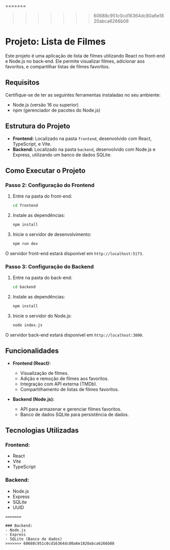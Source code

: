 
=======
>>>>>>> 60688c951c0cd16364dc80a6e1820abca6266b08
# Projeto: Lista de Filmes

Este projeto é uma aplicação de lista de filmes utilizando React no front-end e Node.js no back-end. Ele permite visualizar filmes, adicionar aos favoritos, e compartilhar listas de filmes favoritos.

## Requisitos

Certifique-se de ter as seguintes ferramentas instaladas no seu ambiente:

- Node.js (versão 16 ou superior)
- npm (gerenciador de pacotes do Node.js)

## Estrutura do Projeto

- **Frontend:** Localizado na pasta `frontend`, desenvolvido com React, TypeScript, e Vite.
- **Backend:** Localizado na pasta `backend`, desenvolvido com Node.js e Express, utilizando um banco de dados SQLite.

## Como Executar o Projeto

### Passo 2: Configuração do Frontend

1. Entre na pasta do front-end:

   ```bash
   cd frontend
   ```

2. Instale as dependências:

   ```bash
   npm install
   ```

3. Inicie o servidor de desenvolvimento:

   ```bash
   npm run dev
   ```

O servidor front-end estará disponível em `http://localhost:5173`.

### Passo 3: Configuração do Backend

1. Entre na pasta do back-end:

   ```bash
   cd backend
   ```

2. Instale as dependências:

   ```bash
   npm install
   ```

3. Inicie o servidor do Node.js:

   ```bash
   node index.js
   ```

O servidor back-end estará disponível em `http://localhost:3000`.

## Funcionalidades

- **Frontend (React):**
  - Visualização de filmes.
  - Adição e remoção de filmes aos favoritos.
  - Integração com API externa (TMDb).
  - Compartilhamento de listas de filmes favoritos.

- **Backend (Node.js):**
  - API para armazenar e gerenciar filmes favoritos.
  - Banco de dados SQLite para persistência de dados.

## Tecnologias Utilizadas

### Frontend:

- React
- Vite
- TypeScript

### Backend:

- Node.js
- Express
- SQLite
- UUID
```
=======

### Backend:
- Node.js
- Express
- SQLite (Banco de dados)
>>>>>>> 60688c951c0cd16364dc80a6e1820abca6266b08
